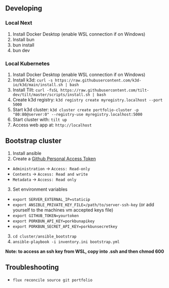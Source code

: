 ## Developing
### Local Next
1. Install Docker Desktop (enable WSL connection if on Windows)
2. Install bun
3. bun install
4. bun dev

### Local Kubernetes
1. Install Docker Desktop (enable WSL connection if on Windows)
2. Install k3d: `curl -s https://raw.githubusercontent.com/k3d-io/k3d/main/install.sh | bash`
3. Install Tilt: `curl -fsSL https://raw.githubusercontent.com/tilt-dev/tilt/master/scripts/install.sh | bash`
4. Create k3d registry: `k3d registry create myregistry.localhost --port 5000`
5. Start k3d cluster: `k3d cluster create portfolio-cluster -p "80:80@server:0" --registry-use myregistry.localhost:5000`
6. Start cluster with: `tilt up`
7. Access web app at: `http://localhost`

## Bootstrap cluster
1. Install ansible
2. Create a [Github Personal Access Token](https://github.com/settings/personal-access-tokens)
- `Administration` -> `Access: Read-only`
- `Contents` -> `Access: Read and write`
- `Metadata` -> `Access: Read only`
3. Set environment variables
- `export SERVER_EXTERNAL_IP=staticip`
- `export ANSIBLE_PRIVATE_KEY_FILE=/path/to/server-ssh-key` (or add yourself to the machines vm accepted keys file)
- `export GITHUB_TOKEN=yourtoken`
- `export PORKBUN_API_KEY=porkbunapikey`
- `export PORKBUN_SECRET_API_KEY=porkbunsecretkey`
3. `cd cluster/ansible_bootstrap`
4. `ansible-playbook -i inventory.ini bootstrap.yml`

**Note: to access an ssh key from WSL, copy into .ssh and then chmod 600**

## Troubleshooting
- `flux reconcile source git portfolio`
